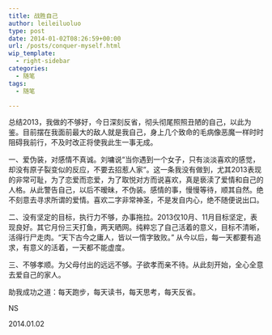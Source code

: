 ```yaml
---
title: 战胜自己
author: leileiluoluo
type: post
date: 2014-01-02T08:26:59+00:00
url: /posts/conquer-myself.html
wip_template:
  - right-sidebar
categories:
  - 随笔
tags:
  - 随笔

---
```

总结2013，我做的不够好，今日深刻反省，彻头彻尾照照丑陋的自己，以此为鉴。目前摆在我面前最大的敌人就是我自己，身上几个致命的毛病像恶魔一样时时阻碍我前行，不及时改正将使我此生一事无成。

一、爱伪装，对感情不真诚。刘墉说“当你遇到一个女子，只有淡淡喜欢的感觉，却没有原子裂变似的反应，不要去招惹人家”。这一条我没有做到，尤其2013表现的非常可耻，为了恋爱而恋爱，为了取悦对方而说喜欢，真是亵渎了爱情和自己的人格。从此警告自己，以后不暧昧，不伪装。感情的事，慢慢等待，顺其自然。绝不刻意去寻求所谓的爱情。喜欢二字非常神圣，不是发自内心，绝不随便说出口。

二、没有坚定的目标，执行力不够，办事拖拉。2013仅10月、11月目标坚定，表现良好。其它月份三天打鱼，两天晒网。纯粹忘了自己活着的意义，目标不清晰，活得行尸走肉。“天下古今之庸人，皆以一惰字致败。” 从今以后，每一天都要有追求，有意义的活着，一天都不能虚度。

三、不够孝顺。为父母付出的远远不够。子欲孝而亲不待。从此刻开始，全心全意去爱自己的家人。

助我成功之道：每天跑步，每天读书，每天思考，每天反省。

NS
  
2014.01.02